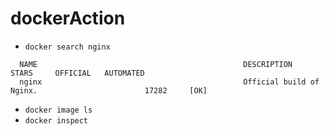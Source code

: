 # dockerAction

+ `docker search nginx`
```
  NAME                                              DESCRIPTION                                     STARS     OFFICIAL   AUTOMATED
  nginx                                             Official build of Nginx.                        17282     [OK]  
```
+ `docker image ls` 
+ `docker inspect `
